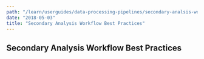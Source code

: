 ```yaml
---
path: "/learn/userguides/data-processing-pipelines/secondary-analsis-workflow-best-practices"
date: "2018-05-03"
title: "Secondary Analysis Workflow Best Practices"
---
```


## Secondary Analysis Workflow Best Practices

